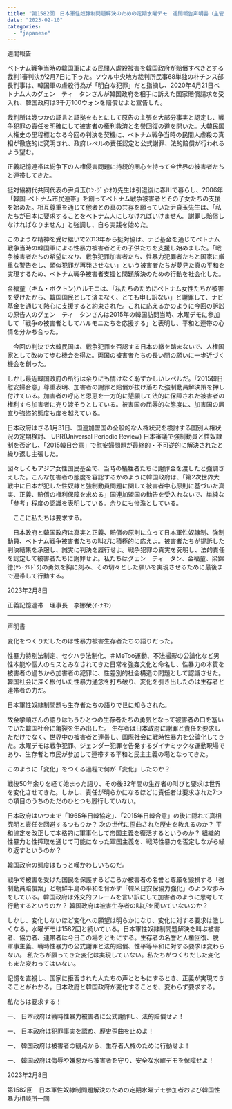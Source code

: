 ```yaml
---
title: "第1582回　日本軍性奴隷制問題解決のための定期水曜デモ　週間報告声明書（主管：韓国性暴力相談所）"
date: "2023-02-10"
categories: 
  - "japanese"
---
```


週間報告

ベトナム戦争当時の韓国軍による民間人虐殺被害を韓国政府が賠償すべきとする裁判1審判決が2月7日に下った。ソウル中央地方裁判所民事68単独の朴チンス部長判事は、韓国軍の虐殺行為が「明白な犯罪」だと指摘し、2020年4月21日ベトナム人のグェン　ティ　タンさんが韓国政府を相手に訴えた国家賠償請求を受入れ、韓国政府は3千万100ウォンを賠償せよと宣告した。

裁判所は幾つかの証言と証拠をもとにして原告の主張を大部分事実と認定し、戦争犯罪の責任を明確にして被害者の権利救済と名誉回復の道を開いた。大韓民国人権史の里程標となる今回の判決を契機に、ベトナム戦争当時の民間人虐殺の真相が徹底的に究明され、政府レベルの責任認定と公式謝罪、法的賠償が行われるよう望む。

正義記憶連帯は紛争下の人権侵害問題に持続的関心を持って全世界の被害者たちと連帯してきた。

挺対協初代共同代表の尹貞玉(ﾕﾝ･ｼﾞｮﾝｵｸ)先生は引退後に春川で暮らし、2006年「韓国-ベトナム市民連帯」を創ってベトナム戦争被害者とその子女たちの支援を始めた。相互尊重を通じて他者との真の共存を願っていた尹貞玉先生は、「私たちが日本に要求することをベトナム人にしなければいけません。謝罪し賠償しなければなりません」と強調し、自ら実践を始めた。

このような精神を受け継いで2013年から挺対協は、ナビ基金を通じてベトナム戦争当時の韓国軍による性暴力被害者とその子供たちを支援し始めました。「戦争被害者たちの希望になり、戦争犯罪加害者たち、性暴力犯罪者たちと国家に厳重な警告をし、類似犯罪が再発させない」という被害者たちが夢見た真の平和を実現するため、ベトナム戦争被害者支援と問題解決のための行動を社会化した。

金福童（キム・ボクトン)ハルモニは、「私たちのためにベトナム女性たちが被害を受けたから、韓国国民として済まなく、とても申し訳ない」と謝罪して、ナビ基金を通じて熱心に支援すると約束された。これに応えるかのように今回の訴訟の原告人のグェン　ティ　タンさんは2015年の韓国訪問当時、水曜デモに参加して「戦争の被害者としてハルモニたちを応援する」と表明し、平和と連帯の心情を分かち合った。

　今回の判決で大韓民国は、戦争犯罪を否認する日本の轍を踏まないで、人権国家として改めて歩む機会を得た。両国の被害者たちの長い間の願いに一歩近づく機会を創った。

しかし最近韓国政府の所行は余りにも情けなく恥ずかしいレベルだ。「2015韓日慰安婦合意」尊重表明、加害者の謝罪と賠償が抜け落ちた強制動員解決策を押し付けている。加害者の呼応と恩恵を一方的に懇願して法的に保障された被害者の権利すら加害者に売り渡そうとしている。被害国の屈辱的な態度に、加害国の居直り強盗的態度も度を越えている。

日本政府はさる1月31日、国連加盟国の全般的な人権状況を検討する国別人権状況の定期検討、 UPR(Universal Periodic Review) 日本審議で強制動員と性奴隷制を否定し、「2015韓日合意」で慰安婦問題が最終的・不可逆的に解決されたと繰り返し主張した。

図々しくもアジア女性国民基金で、当時の犠牲者たちに謝罪金を渡したと強調さえした。こんな加害者の態度を容認するかのように韓国政府は、「第2次世界大戦中に日本が犯した性奴隷と強制動員問題に関して被害者中心原則に基づいた真実、正義、賠償の権利保障を求める」国連加盟国の勧告を受入れないで、単純な「参考」程度の認識を表明している。余りにも惨澹としている。

　ここに私たちは要求する。

　日本政府と韓国政府は真実と正義、賠償の原則に立って日本軍性奴隷制、強制動員、ベトナム戦争被害者たちの叫びに積極的に応えよ。被害者たちが提訴した判決結果を承服し、誠実に判決を履行せよ。戦争犯罪の真実を究明し、法的責任を認定して被害者たちに謝罪せよ。私たちはグェン　ティ　タン、金福童、梁錦徳(ﾔﾝ･ｸﾑﾄﾞｸ)の勇気を胸に刻み、その切々とした願いを実現させるために最後まで連帯して行動する。

2023年2月8日

正義記憶連帯　理事長　李娜榮(ｲ･ﾅﾖﾝ)

* * *

声明書  

変化をつくりだしたのは性暴力被害生存者たちの語りだった。

性暴力特別法制定、セクハラ法制化、＃MeToo運動、不法撮影の公論化など男性本能や個人のミスとみなされてきた日常を強姦文化と命名し、性暴力の本質を被害者の過ちから加害者の犯罪に、性差別的社会構造の問題として認識させた。韓国社会に深く根付いた性暴力通念を打ち破り、変化を引き出したのは生存者と連帯者の力だ。

日本軍性奴隷制問題も生存者たちの語りで世に知らされた。

故金学順さんの語りはもうひとつの生存者たちの勇気となって被害者の口を塞いでいた韓国社会に亀裂を生み出した。 生存者は日本政府に謝罪と責任を要求しただけでなく、世界中の被害者と連帯し、国際社会に戦時性暴力を公論化してきた。水曜デモは戦争犯罪、ジェンダー犯罪を告発するダイナミックな運動現場であり、生存者と市民が参加して連帯する平和と民主主義の場となってきた。

このように「変化」をつくる過程で何が「変化」したのか？ 

戦後50年余りを経て始まった語り、その後32年間の生存者の叫びと要求は世界を変化させてきた。しかし、責任が明らかになるほどに責任者は要求された7つの項目のうちのただのひとつも履行していない。

日本政府はいつまで「1965年日韓協定」、「2015年日韓合意」の後に隠れて真相究明と責任を回避するつもりか？ 次の世代に歪曲された歴史を教えるのか？ 平和協定を改正して本格的に軍事化して帝国主義を復活するというのか？ 組織的性暴力と性搾取を通じて可能になった軍国主義を、戦時性暴力を否定しながら繰り返すというのか？

韓国政府の態度はもっと嘆かわしいものだ。

戦争で被害を受けた国民を保護するどころか被害者の名誉と尊厳を毀損する「強制動員賠償案」と朝鮮半島の平和を脅かす「韓米日安保協力強化」のような歩みをしている。韓国政府は外交的フレームを言い訳にして加害者のように思考して行動するというのか？ 韓国政府は被害生存者の叫びを聞いていないのか？

しかし、変化しないほど変化への願望は明らかになり、変化に対する要求は激しくなる。水曜デモは1582回と続いている。日本軍性奴隷制問題解決を叫ぶ被害者、協力者、連帯者は今日この場をともにする。生存者の名誉と人権回復、脱軍事主義、戦時性暴力の公式謝罪と法的賠償、性平等平和に対する要求は変わらない。 私たちが願ってきた変化は実現していない。私たちがつくりだした変化もまた変わってはいない。

記憶を直視し、国家に拒否された人たちの声とともにするとき、正義が実現できることがわかる。日本政府と韓国政府が変化することを、変わらず要求する。

私たちは要求する！

一、 日本政府は戦時性暴力被害者に公式謝罪し、法的賠償せよ！

一、 日本政府は犯罪事実を認め、歴史歪曲を止めよ！

一、 韓国政府は被害者の観点から、生存者人権のために行動せよ！

一、 韓国政府は侮辱や嫌悪から被害者を守り、安全な水曜デモを保障せよ！

2023年2月8日

第1582回　日本軍性奴隷制問題解決のための定期水曜デモ参加者および韓国性暴力相談所一同
